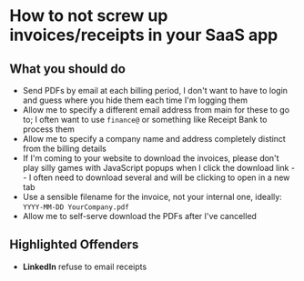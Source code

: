 # How to not screw up invoices/receipts in your SaaS app

## What you should do

* Send PDFs by email at each billing period, I don't want to have to login and guess where you hide them each time I'm logging them
* Allow me to specify a different email address from main for these to go to; I often want to use `finance@` or something like Receipt Bank to process them
* Allow me to specify a company name and address completely distinct from the billing details
* If I'm coming to your website to download the invoices, please don't play silly games with JavaScript popups when I click the download link -- I often need to download several and will be clicking to open in a new tab
* Use a sensible filename for the invoice, not your internal one, ideally: `YYYY-MM-DD YourCompany.pdf`
* Allow me to self-serve download the PDFs after I've cancelled

## Highlighted Offenders

* **LinkedIn** refuse to email receipts